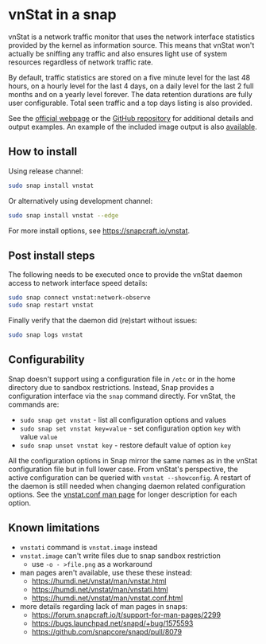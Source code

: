 # vnStat in a snap

vnStat is a network traffic monitor that uses the network
interface statistics provided by the kernel as information source. This
means that vnStat won't actually be sniffing any traffic and also ensures
light use of system resources regardless of network traffic rate.

By default, traffic statistics are stored on a five minute level for the last
48 hours, on a hourly level for the last 4 days, on a daily level for the
last 2 full months and on a yearly level forever. The data retention durations
are fully user configurable. Total seen traffic and a top days listing is also
provided.

See the [official webpage](https://humdi.net/vnstat/) or the
[GitHub repository](https://github.com/vergoh/vnstat) for additional details
and output examples. An example of the included image output is also
[available](https://humdi.net/vnstat/cgidemo/).

## How to install

Using release channel:

```sh
sudo snap install vnstat
```

Or alternatively using development channel:

```sh
sudo snap install vnstat --edge
```

For more install options, see <https://snapcraft.io/vnstat>.

## Post install steps

The following needs to be executed once to provide the vnStat daemon access
to network interface speed details:

```sh
sudo snap connect vnstat:network-observe
sudo snap restart vnstat
```

Finally verify that the daemon did (re)start without issues:

```sh
sudo snap logs vnstat
```

## Configurability

Snap doesn't support using a configuration file in `/etc` or in the home directory
due to sandbox restrictions. Instead, Snap provides a configuration interface via
the `snap` command directly. For vnStat, the commands are:

- `sudo snap get vnstat` - list all configuration options and values
- `sudo snap set vnstat key=value` - set configuration option `key` with value `value`
- `sudo snap unset vnstat key` - restore default value of option `key`

All the configuration options in Snap mirror the same names as in the vnStat configuration
file but in full lower case. From vnStat's perspective, the active configuration can be
queried with `vnstat --showconfig`. A restart of the daemon is still needed when changing
daemon related configuration options. See the [vnstat.conf man page](https://humdi.net/vnstat/man/vnstat.conf.html)
for longer description for each option.

## Known limitations

- `vnstati` command is `vnstat.image` instead
- `vnstat.image` can't write files due to snap sandbox restriction
  - use `-o - >file.png` as a workaround
- man pages aren't available, use these these instead:
  - <https://humdi.net/vnstat/man/vnstat.html>
  - <https://humdi.net/vnstat/man/vnstati.html>
  - <https://humdi.net/vnstat/man/vnstat.conf.html>
- more details regarding lack of man pages in snaps:
  - <https://forum.snapcraft.io/t/support-for-man-pages/2299>
  - <https://bugs.launchpad.net/snapd/+bug/1575593>
  - <https://github.com/snapcore/snapd/pull/8079>
